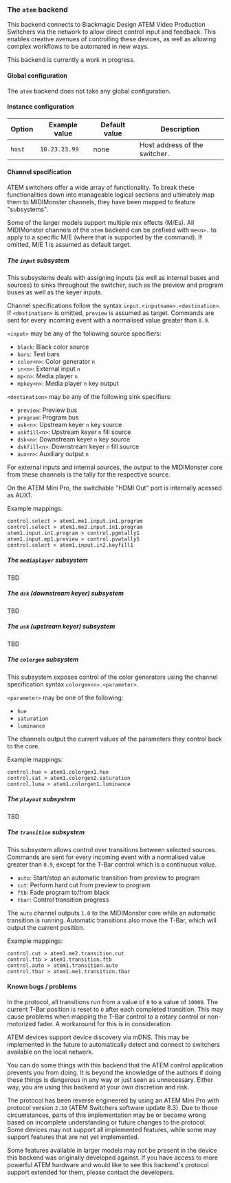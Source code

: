 ### The `atem` backend

This backend connects to Blackmagic Design ATEM Video Production Switchers via the network to allow
direct control input and feedback. This enables creative avenues of controlling these devices, as well
as allowing complex workflows to be automated in new ways.

This backend is currently a work in progress.

#### Global configuration

The `atem` backend does not take any global configuration.

#### Instance configuration

| Option	| Example value		| Default value		| Description			|
|---------------|-----------------------|-----------------------|-------------------------------|
| `host`	| `10.23.23.99`		| none			| Host address of the switcher.	|

#### Channel specification

ATEM switchers offer a wide array of functionality. To break these functionalities down into manageable
logical sections and ultimately map them to MIDIMonster channels, they have been mapped to feature "subsystems".

Some of the larger models support multiple mix effects (M/Es). All MIDIMonster channels of the `atem` backend
can be prefixed with `me<n>.` to apply to a specific M/E (where that is supported by the command).
If omitted, M/E 1 is assumed as default target.

##### The `input` subsystem

This subsystems deals with assigning inputs (as well as internal buses and sources) to sinks throughout
the switcher, such as the preview and program buses as well as the keyer inputs.

Channel specifications follow the syntax `input.<inputname>.<destination>`. If `<destination>` is omitted, `preview`
is assumed as target. Commands are sent for every incoming event with a normalised value greater than `0.9`.

`<input>` may be any of the following source specifiers:

* `black`: Black color source
* `bars`: Test bars
* `color<n>`: Color generator `n`
* `in<n>`: External input `n`
* `mp<n>`: Media player `n`
* `mpkey<n>`: Media player `n` key output

`<destination>` may be any of the following sink specifiers:

* `preview`: Preview bus
* `program`: Program bus
* `usk<n>`: Upstream keyer `n` key source
* `uskfill<n>`: Upstream keyer `n` fill source
* `dsk<n>`: Downstream keyer `n` key source
* `dskfill<n>`: Downstream keyer `n` fill source
* `aux<n>`: Auxiliary output `n`

For external inputs and internal sources, the output to the MIDIMonster core from these channels is the
tally for the respective source.

On the ATEM Mini Pro, the switchable "HDMI Out" port is internally acessed as AUX1.

Example mappings:
```
control.select > atem1.me1.input.in1.program
control.select > atem1.me2.input.in1.program
atem1.input.in1.program > control.pgmtally1
atem1.input.mp1.preview > control.pvwtally5
control.select > atem1.input.in2.keyfill1
```

##### The `mediaplayer` subsystem

TBD

##### The `dsk` (downstream keyer) subsystem

TBD

##### The `usk` (upstream keyer) subsystem

TBD

##### The `colorgen` subsystem

This subsystem exposes control of the color generators using the channel specification syntax
`colorgen<n>.<parameter>`.

`<parameter>` may be one of the following:

* `hue`
* `saturation`
* `luminance`

The channels output the current values of the parameters they control back to the core.

Example mappings:
```
control.hue > atem1.colorgen1.hue
control.sat > atem1.colorgen2.saturation
control.luma > atem1.colorgen1.luminance
```

##### The `playout` subsystem

TBD

##### The `transition` subsystem

This subsystem allows control over transitions between selected sources. Commands are sent for every incoming
event with a normalised value greater than `0.9`, except for the T-Bar control which is a continuous value.

* `auto`: Start/stop an automatic transition from preview to program
* `cut`: Perform hard cut from preview to program
* `ftb`: Fade program to/from black
* `tbar`: Control transition progress

The `auto` channel outputs `1.0` to the MIDIMonster core while an automatic transition is running.
Automatic transitions also move the T-Bar, which will output the current position.

Example mappings:
```
control.cut > atem1.me2.transition.cut
control.ftb > atem1.transition.ftb
control.auto > atem1.transition.auto
control.tbar > atem1.me1.transition.tbar
```

#### Known bugs / problems

In the protocol, all transitions run from a value of `0` to a value of `10000`. The current T-Bar position
is reset to `0` after each completed transition. This may cause problems when mapping the T-Bar control to
a rotary control or non-motorized fader. A workaround for this is in consideration.

ATEM devices support device discovery via mDNS. This may be implemented in the future to automatically
detect and connect to switchers available on the local network.

You can do some things with this backend that the ATEM control application prevents you from doing.
It is beyond the knowledge of the authors if doing these things is dangerous in any way or just seen as unnecessary.
Either way, you are using this backend at your own discretion and risk.

The protocol has been reverse engineered by using an ATEM Mini Pro with protocol version `2.30` (ATEM Switchers
software update 8.3). Due to those circumstances, parts of this implementation may be or become wrong based on
incomplete understanding or future changes to the protocol. Some devices may not support all implemented features,
while some may support features that are not yet implemented.

Some features available in larger models may not be present in the device this backend was originally
developed against. If you have access to more powerful ATEM hardware and would like to see this backend's
protocol support extended for them, please contact the developers.
